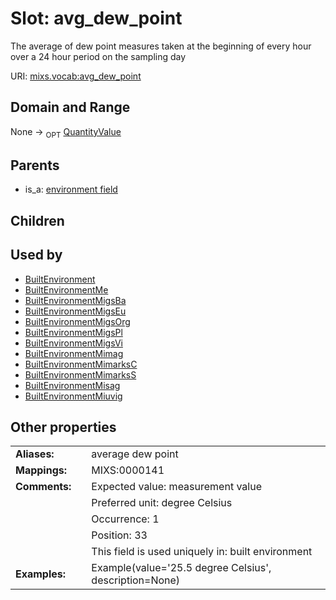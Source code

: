 
# Slot: avg_dew_point


The average of dew point measures taken at the beginning of every hour over a 24 hour period on the sampling day

URI: [mixs.vocab:avg_dew_point](https://w3id.org/mixs/vocab/avg_dew_point)


## Domain and Range

None ->  <sub>OPT</sub> [QuantityValue](QuantityValue.md)

## Parents

 *  is_a: [environment field](environment_field.md)

## Children


## Used by

 * [BuiltEnvironment](BuiltEnvironment.md)
 * [BuiltEnvironmentMe](BuiltEnvironmentMe.md)
 * [BuiltEnvironmentMigsBa](BuiltEnvironmentMigsBa.md)
 * [BuiltEnvironmentMigsEu](BuiltEnvironmentMigsEu.md)
 * [BuiltEnvironmentMigsOrg](BuiltEnvironmentMigsOrg.md)
 * [BuiltEnvironmentMigsPl](BuiltEnvironmentMigsPl.md)
 * [BuiltEnvironmentMigsVi](BuiltEnvironmentMigsVi.md)
 * [BuiltEnvironmentMimag](BuiltEnvironmentMimag.md)
 * [BuiltEnvironmentMimarksC](BuiltEnvironmentMimarksC.md)
 * [BuiltEnvironmentMimarksS](BuiltEnvironmentMimarksS.md)
 * [BuiltEnvironmentMisag](BuiltEnvironmentMisag.md)
 * [BuiltEnvironmentMiuvig](BuiltEnvironmentMiuvig.md)

## Other properties

|  |  |  |
| --- | --- | --- |
| **Aliases:** | | average dew point |
| **Mappings:** | | MIXS:0000141 |
| **Comments:** | | Expected value: measurement value |
|  | | Preferred unit: degree Celsius |
|  | | Occurrence: 1 |
|  | | Position: 33 |
|  | | This field is used uniquely in: built environment |
| **Examples:** | | Example(value='25.5 degree Celsius', description=None) |

